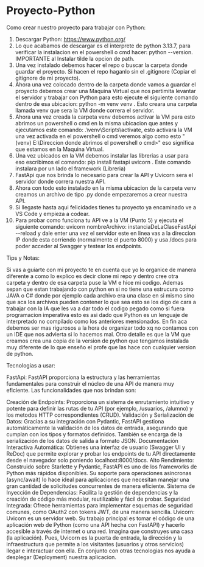 # Proyecto-Python
Como crear nuestro proyecto para trabajar con Python:

1. Descargar Python: https://www.python.org/
2. Lo que acabamos de descargar es el interprete de python 3.13.7, para verificar la instalacion en el powershell o cmd hacer: python --version. IMPORTANTE al Instalar tilde la opcion de path.
3. Una vez instalado debemos hacer el repo o buscar la carpeta donde guardar el proyecto. Si hacen el repo haganlo sin el .gitignore (Copiar el gitignore de mi proyecto).
4. Ahora una vez colocado dentro de la carpeta donde vamos a guardar el proyecto debemos crear una Maquina Virtual que nos pertimita levantar el servidor y trabajar con Python para esto ejecute el siguiente comando dentro de esa ubicacion: python -m venv venv . Esto creara una carpeta llamada venv que sera la VM donde correra el servidor.
5. Ahora una vez creada la carpeta venv debemos activar la VM para esto abrimos un powershell o cmd en la misma ubicacion que antes y ejecutamos este comando: .\venv\Scripts\activate, esto activara la VM una vez activada en el powershell o cmd veremos algo como esto "(venv) E:\Direccion donde abrimos el powershell o cmd>" eso significa que estamos en la Maquina Virtual.
6. Una vez ubicados en la VM debemos instalar las librerias a usar para eso escribimos el comando: pip install fastapi uvicorn . Este comando instalara por un lado el framework (Libreria)
7. FastApi que nos brinda lo necesario para crear la API y Uvicorn sera el servidor donde correra nuestra API.
8. Ahora con todo esto instalado en la misma ubicacion de la carpeta venv creamos un archivo de tipo .py donde empezaremos a crear nuestra API.
9. Si llegaste hasta aqui felicidades tienes tu proyecto ya encaminado ve a VS Code y empieza a codear.
10. Para probar como funciona tu API ve a la VM (Punto 5) y ejecuta el siguiente comando: uvicorn nombreArchivo: instanciaDeLaClaseFastApi --reload y dale enter una vez el servidor este en linea vas a la direccion IP donde esta corriendo (normalmente el puerto 8000) y usa /docs para poder acceder al Swagger y testear los endpoints.

Tips y Notas:

Si vas a guiarte con mi proyecto te en cuenta que yo lo organice de manera diferente a como lo explico es decir clone mi repo y dentro cree otra carpeta y dentro de esa carpeta puse la VM e hice mi codigo. Ademas sepan que estan trabajando con python en si no tiene una estrucura como JAVA o C# donde por ejemplo cada archivo era una clase en si mismo sino que aca los archivos pueden contener lo que sea esto se los digo de cara a trabajar con la IA que les va a dar todo el codigo pegado como si fuera programacion imperativa esto es asi dado que Python es un lenguaje de interpretado no compilado como los anteriores mensionados. En fin aca debemos ser mas rigurosos a la hora de organizar todo xq no contamos con un IDE que nos advierta si lo hacemos mal. Otro detalle es que la VM que creamos crea una copia de la version de python que tengamos instalada muy diferente de lo que enseño el profe que las hace con cualquier version de python.

Tecnologias a usar:

FastApi: FastAPI proporciona la estructura y las herramientas fundamentales para construir el núcleo de una API de manera muy eficiente. Las funcionalidades que nos brindan son:

Creación de Endpoints: Proporciona un sistema de enrutamiento intuitivo y potente para definir las rutas de tu API (por ejemplo, /usuarios, /alumno) y los metodos HTTP correspondientes (CRUD).
Validación y Serialización de Datos: Gracias a su integración con Pydantic, FastAPI gestiona automáticamente la validación de los datos de entrada, asegurando que cumplan con los tipos y formatos definidos. También se encarga de la serialización de los datos de salida a formato JSON.
Documentación Interactiva Automática: Obtienes una interfaz de usuario (Swagger UI y ReDoc) que permite explorar y probar los endpoints de tu API directamente desde el navegador solo poniendo localhost:8000/docs.
Alto Rendimiento: Construido sobre Starlette y Pydantic, FastAPI es uno de los frameworks de Python más rápidos disponibles. Su soporte para operaciones asíncronas (async/await) lo hace ideal para aplicaciones que necesitan manejar una gran cantidad de solicitudes concurrentes de manera eficiente.
Sistema de Inyección de Dependencias: Facilita la gestión de dependencias y la creación de código más modular, reutilizable y fácil de probar.
Seguridad Integrada: Ofrece herramientas para implementar esquemas de seguridad comunes, como OAuth2 con tokens JWT, de una manera sencilla.
Uvicorn: Uvicorn es un servidor web. Su trabajo principal es tomar el código de una aplicación web de Python (como una API hecha con FastAPI) y hacerlo accesible a través de internet o una red. Imagina que construyes una casa (la aplicación). Pues, Uvicorn es la puerta de entrada, la dirección y la infraestructura que permite a los visitantes (usuarios y otros servicios) llegar e interactuar con ella. En conjunto con otras tecnologias nos ayuda a desplegar (Deployment) nuestra aplicacion.
